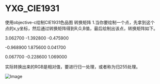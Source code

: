 # YXG_CIE1931
使用objective-c绘制CIE1931色品图
转换矩阵
1.当你要绘制一个点，先拿到这个点的x,y坐标，然后通过转换矩阵得到R,G,B值，最后绘制出该点，转换矩阵如下。

3.062700 -1.392800 -0.475900

-0.968900 1.875600 0.041700

0.067700 -0.228600 1.069000

实际转换出来的RGB是相对值，要进行归一处理，或者称为归255处理。

![Image](https://github.com/jackgitsource/YXG_CIE1931/blob/master/image/CIE1931.jpeg)
